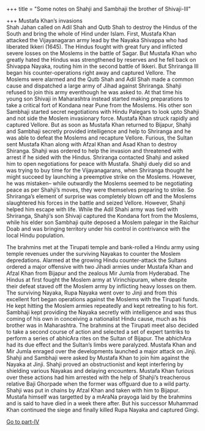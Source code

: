 +++
title = "Some notes on Shahji and Sambhaji the brother of Shivaji-III"

+++
Mustafa Khan’s invasions  
Shah Jahan called on Adil Shah and Qutb Shah to destroy the Hindus of
the South and bring the whole of Hind under Islam. First, Mustafa Khan
attacked the Vijayanagaran army lead by the Nayaka Shivappa who had
liberated Ikkeri (1645). The Hindus fought with great fury and inflicted
severe losses on the Moslems in the battle of Sagar. But Mustafa Khan
who greatly hated the Hindus was strengthened by reserves and he fell
back on Shivappa Nayaka, routing him in the second battle of Ikkeri. But
Shriranga III began his counter-operations right away and captured
Vellore. The Moslems were alarmed and the Qutb Shah and Adil Shah made a
common cause and dispatched a large army of Jihad against Shriranga.
Shahji refused to join this army eventhough he was asked to. At that
time his young son Shivaji in Maharashtra instead started making
preparations to take a critical fort of Kondana near Pune from the
Moslems. His other son Sambhaji started secret negotiations with Hindu
Palegars to look upto Shahji and not side the Moslem invasionary force.
Mustafa Khan struck rapidly and captured Vellore. But as soon as Mustafa
Khan returned to Bijapur, Shahji and Sambhaji secretly provided
intelligence and help to Shriranga and he was able to defeat the Moslems
and recapture Vellore. Furious, the Sultan sent Mustafa Khan along with
Afzal Khan and Asad Khan to destroy Shiranga. Shahji was ordered to help
the invasion and threatened with arrest if he sided with the Hindus.
Shriranga contacted Shahji and asked him to open negotiations for peace
with Mustafa. Shahji duely did so and was trying to buy time for the
Vijayanagarans, when Shriranga thought he might succeed by launching a
preemptive strike on the Moslems. However, he was mistaken– while
outwardly the Moslems seemed to be negotiating peace as per Shahji’s
moves, they were themselves preparing to strike. So Shriranga’s element
of surprise was completely blown off and the Moslems slaughtered his
forces in the battle and seized Vellore. However, Shahji helped him
escape with life. While the Adil Shahi army was tied with Shriranga,
Shahji’s son Shivaji captured the Kondana fort from the Moslems, while
his elder son Sambhaji quite deposed a Moslem palegar in the Raichur
Doab and was bringing territory under his control in contrivance with
the local Hindu population.

The brahmins met at the Tirupati temple and bank-rolled a Hindu army
using temple revenues under the surviving Nayakas to counter the Moslem
depredations. Alarmed at the growing Hindu counter-attack the Sultans
ordered a major offensive with two Jihadi armies under Mustafa Khan and
Afzal Khan from Bijapur and the zealous Mir Jumla from Hyderabad. The
Hindus at first fought the Moslem army at Virinchipuram, where despite
their defeat staved off the Moslem army by inflicting heavy losses on
them. The surviving Nayaka, Rupa Nayaka went over to Jinji and from this
excellent fort began operations against the Moslems with the Tirupati
funds. He kept hitting the Moslem armies repeatedly and kept retreating
to his fort. Sambhaji kept providing the Nayaka secretly with
intelligence and was thus coming of his own in conceiving a nationalist
Hindu cause, much as his brother was in Maharashtra. The brahmins at the
Tirupati meet also decided to take a second course of action and
selected a set of expert tantriks to perform a series of abhicAra rites
on the Sultan of Bijapur. The abhichAra had its due effect and the
Sultan’s limbs were paralyzed. Mustafa Khan and Mir Jumla enraged over
the developments launched a major attack on Jinji. Shahji and Sambhaji
were asked by Mustafa Khan to join him against the Nayaka at Jinji.
Shahji proved an obstructionist and kept interfering by shielding
various Nayakas and delaying encounters. Mustafa Khan furious over these
actions had him arrested with the help of Shahji’s treacherous relative
Baji Ghorpade when the former was offguard due to a wild party. Shahji
was put in chains by Afzal Khan and taken with him to Bijapur. Mustafa
himself was targetted by a mAraNa prayoga laid by the brahmins and is
said to have died in a week there after. But his successor Muhammad Khan
continued the siege and finally killed Rupa Nayaka and captured Gingi.

[Go to
part-IV](https://manasataramgini.wordpress.com/2006/07/07/some-notes-on-shahji-and-sambhaji-the-brother-of-shivaji-iv/)
